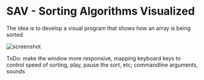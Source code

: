 # SAV - Sorting Algorithms Visualized

The idea is to develop a visual program that shows how an array is being sorted

![screenshot](https://user-images.githubusercontent.com/64109770/160206568-f8eb9fc7-d519-4197-ab27-bd9abacf427f.png "Screenshot")

ToDo: make the window more responsive, mapping keyboard keys to control speed of sorting, play, pause the sort, etc; commandline arguments, sounds
